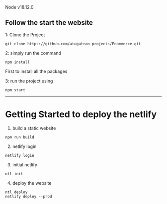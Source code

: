 Node v18.12.0
## Follow the start the website

1: Clone the Project
```
git clone https://github.com/atugatran-projects/Ecommerce.git
```
2: simply run the command
```
npm install
```
First to install all the packages

3: run the project using

```
npm start
```

---

# Getting Started to deploy the netlify

1. build a static website
```
npm run build
```
2. netlify login
```
netlify login
```
3. initial netlify
```
ntl init
```
4. deploy the website
```
ntl deploy
netlify deploy --prod
```